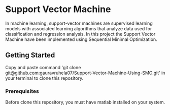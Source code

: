 # Support Vector Machine

In machine learning, support-vector machines are supervised learning models with associated learning algorithms that analyze data used for classification and regression analysis. In this project the Support Vector Machine have been implemented using Sequential Minimal Optimization.
 
## Getting Started

Copy and paste command 'git clone git@github.com:gauravruhela07/Support-Vector-Machine-Using-SMO.git' in your terminal to clone this repository.

### Prerequisites

Before clone this repository, you must have matlab installed on your system.
